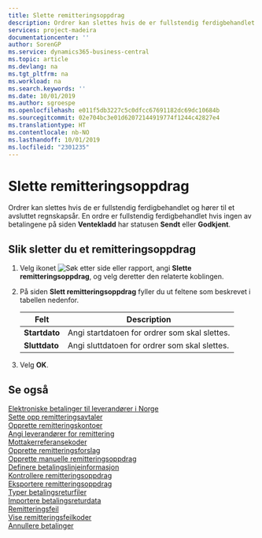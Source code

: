 ```yaml
---
title: Slette remitteringsoppdrag
description: Ordrer kan slettes hvis de er fullstendig ferdigbehandlet og hører til et avsluttet regnskapsår. En ordre er fullstendig ferdigbehandlet hvis ingen av betalingene på siden Ventekladd har statusen Sendt eller Godkjent.
services: project-madeira
documentationcenter: ''
author: SorenGP
ms.service: dynamics365-business-central
ms.topic: article
ms.devlang: na
ms.tgt_pltfrm: na
ms.workload: na
ms.search.keywords: ''
ms.date: 10/01/2019
ms.author: sgroespe
ms.openlocfilehash: e011f5db3227c5c0dfcc67691182dc69dc10684b
ms.sourcegitcommit: 02e704bc3e01d62072144919774f1244c42827e4
ms.translationtype: HT
ms.contentlocale: nb-NO
ms.lasthandoff: 10/01/2019
ms.locfileid: "2301235"
---
```

# <a name="delete-remittance-payment-orders"></a>Slette remitteringsoppdrag
Ordrer kan slettes hvis de er fullstendig ferdigbehandlet og hører til et avsluttet regnskapsår. En ordre er fullstendig ferdigbehandlet hvis ingen av betalingene på siden **Ventekladd** har statusen **Sendt** eller **Godkjent**.  

## <a name="to-delete-a-remittance-payment-order"></a>Slik sletter du et remitteringsoppdrag  

1.  Velg ikonet ![Søk etter side eller rapport](../../media/ui-search/search_small.png "Søk etter side eller rapport"), angi **Slette remitteringsoppdrag**, og velg deretter den relaterte koblingen.  
2.  På siden **Slett remitteringsoppdrag** fyller du ut feltene som beskrevet i tabellen nedenfor.  

    |Felt|Description|  
    |---------------------------------|---------------------------------------|  
    |**Startdato**|Angi startdatoen for ordrer som skal slettes.|  
    |**Sluttdato**|Angi sluttdatoen for ordrer som skal slettes.|  

3.  Velg **OK**.  

## <a name="see-also"></a>Se også  
 [Elektroniske betalinger til leverandører i Norge](electronic-payments-to-vendors-in-norway.md)   
 [Sette opp remitteringsavtaler](how-to-set-up-remittance-agreements.md)   
 [Opprette remitteringskontoer](how-to-create-remittance-accounts.md)   
 [Angi leverandører for remittering](how-to-set-up-vendors-for-remittance.md)   
 [Mottakerreferansekoder](recipient-reference-codes.md)   
 [Opprette remitteringsforslag](how-to-create-remittance-suggestions.md)   
 [Opprette manuelle remitteringsoppdrag](how-to-create-manual-remittance-payments.md)   
 [Definere betalingslinjeinformasjon](how-to-set-up-payment-line-information.md)   
 [Kontrollere remitteringsoppdrag](how-to-test-remittance-payments.md)   
 [Eksportere remitteringsoppdrag](how-to-export-remittance-payments.md)   
 [Typer betalingsreturfiler](types-of-payment-returns-files.md)   
 [Importere betalingsreturdata](how-to-import-payment-return-data.md)   
 [Remitteringsfeil](remittance-errors.md)   
 [Vise remitteringsfeilkoder](how-to-view-remittance-error-codes.md)   
 [Annullere betalinger](how-to-cancel-payments.md)
